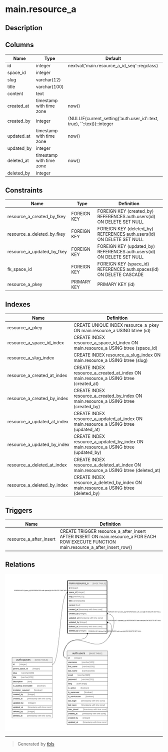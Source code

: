 # main.resource_a

## Description

## Columns

| Name | Type | Default | Nullable | Children | Parents | Comment |
| ---- | ---- | ------- | -------- | -------- | ------- | ------- |
| id | integer | nextval('main.resource_a_id_seq'::regclass) | false |  |  |  |
| space_id | integer |  | false |  | [auth.spaces](auth.spaces.md) |  |
| slug | varchar(12) |  | false |  |  |  |
| title | varchar(100) |  | false |  |  |  |
| content | text |  | false |  |  |  |
| created_at | timestamp with time zone | now() | true |  |  |  |
| created_by | integer | (NULLIF(current_setting('auth.user_id'::text, true), ''::text))::integer | true |  | [auth.users](auth.users.md) |  |
| updated_at | timestamp with time zone | now() | true |  |  |  |
| updated_by | integer |  | true |  | [auth.users](auth.users.md) |  |
| deleted_at | timestamp with time zone | now() | true |  |  |  |
| deleted_by | integer |  | true |  | [auth.users](auth.users.md) |  |

## Constraints

| Name | Type | Definition |
| ---- | ---- | ---------- |
| resource_a_created_by_fkey | FOREIGN KEY | FOREIGN KEY (created_by) REFERENCES auth.users(id) ON DELETE SET NULL |
| resource_a_deleted_by_fkey | FOREIGN KEY | FOREIGN KEY (deleted_by) REFERENCES auth.users(id) ON DELETE SET NULL |
| resource_a_updated_by_fkey | FOREIGN KEY | FOREIGN KEY (updated_by) REFERENCES auth.users(id) ON DELETE SET NULL |
| fk_space_id | FOREIGN KEY | FOREIGN KEY (space_id) REFERENCES auth.spaces(id) ON DELETE CASCADE |
| resource_a_pkey | PRIMARY KEY | PRIMARY KEY (id) |

## Indexes

| Name | Definition |
| ---- | ---------- |
| resource_a_pkey | CREATE UNIQUE INDEX resource_a_pkey ON main.resource_a USING btree (id) |
| resource_a_space_id_index | CREATE INDEX resource_a_space_id_index ON main.resource_a USING btree (space_id) |
| resource_a_slug_index | CREATE INDEX resource_a_slug_index ON main.resource_a USING btree (slug) |
| resource_a_created_at_index | CREATE INDEX resource_a_created_at_index ON main.resource_a USING btree (created_at) |
| resource_a_created_by_index | CREATE INDEX resource_a_created_by_index ON main.resource_a USING btree (created_by) |
| resource_a_updated_at_index | CREATE INDEX resource_a_updated_at_index ON main.resource_a USING btree (updated_at) |
| resource_a_updated_by_index | CREATE INDEX resource_a_updated_by_index ON main.resource_a USING btree (updated_by) |
| resource_a_deleted_at_index | CREATE INDEX resource_a_deleted_at_index ON main.resource_a USING btree (deleted_at) |
| resource_a_deleted_by_index | CREATE INDEX resource_a_deleted_by_index ON main.resource_a USING btree (deleted_by) |

## Triggers

| Name | Definition |
| ---- | ---------- |
| resource_a_after_insert | CREATE TRIGGER resource_a_after_insert AFTER INSERT ON main.resource_a FOR EACH ROW EXECUTE FUNCTION main.resource_a_after_insert_row() |

## Relations

![er](main.resource_a.svg)

---

> Generated by [tbls](https://github.com/k1LoW/tbls)
